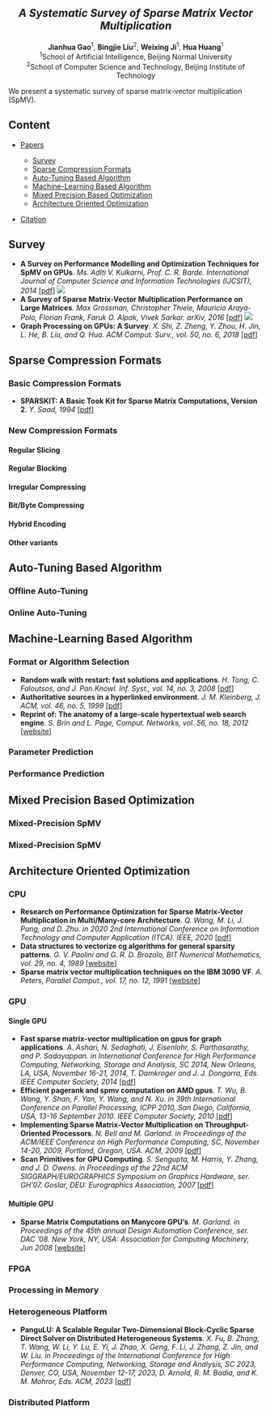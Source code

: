 <div align="center">
  <h2><i>A Systematic Survey of Sparse Matrix Vector Multiplication</i></h2> 
</div>

<div align="center">
<b>Jianhua Gao</b><sup>1</sup>,
<b>Bingjie Liu</b><sup>2</sup>,
<b>Weixing Ji</b><sup>1</sup>,
<b>Hua Huang</b><sup>1</sup>
</div>

<div align="center">
<sup>1</sup>School of Artificial Intelligence, Beijing Normal University
</div>
<div align="center">
<sup>2</sup>School of Computer Science and Technology, Beijing Institute of Technology
</div>

We present a systematic survey of sparse matrix-vector multiplication (SpMV).

## Content
- [Papers](#papers)
  - [Survey](#survey)
  - [Sparse Compression Formats](#sparse-compression-formats)
  - [Auto-Tuning Based Algorithm](auto-tuning-based-algorithm)
  - [Machine-Learning Based Algorithm](machine-learning-based-algorithm)
  - [Mixed Precision Based Optimization](#mixed-Precision-based-optimization)
  - [Architecture Oriented Optimization](#architecture-oriented-optimization)

  
- [Citation](#citation)


## Survey
- **A Survey on Performance Modelling and Optimization Techniques for SpMV on GPUs**. *Ms. Aditi V. Kulkarni, Prof. C. R. Barde. International Journal of Computer Science and Information Technologies (IJCSIT), 2014* [[pdf](https://citeseerx.ist.psu.edu/document?repid=rep1&type=pdf&doi=eeb465ba9655a5a0c638e15fe2421c5d9a708d46)] ![](https://img.shields.io/badge/Arxiv2014-orange)
- **A Survey of Sparse Matrix-Vector Multiplication Performance on Large Matrices**. *Max Grossman, Christopher Thiele, Mauricio Araya-Polo, Florian Frank, Faruk O. Alpak, Vivek Sarkar. arXiv, 2016* [[pdf](https://arxiv.org/pdf/1608.00636)] ![](https://img.shields.io/badge/Arxiv2016-orange)
- **Graph Processing on GPUs: A Survey**. *X. Shi, Z. Zheng, Y. Zhou, H. Jin, L. He, B. Liu, and Q. Hua. ACM Comput. Surv., vol. 50, no. 6, 2018* [[pdf](https://www.dcs.warwick.ac.uk/~liganghe/papers/ACM-Computing-Surveys-2017.pdf)]
  
## Sparse Compression Formats
### Basic Compression Formats
- **SPARSKIT: A Basic Took Kit for Sparse Matrix Computations, Version 2**. *Y. Saad, 1994* [[pdf](https://ntrs.nasa.gov/api/citations/19910023551/downloads/19910023551.pdf)]

### New Compression Formats

#### Regular Slicing

#### Regular Blocking

#### Irregular Compressing

#### Bit/Byte Compressing

#### Hybrid Encoding

#### Other variants

## Auto-Tuning Based Algorithm

### Offline Auto-Tuning

### Online Auto-Tuning


## Machine-Learning Based Algorithm
### Format or Algorithm Selection
- **Random walk with restart: fast solutions and applications**. *H. Tong, C. Faloutsos, and J. Pan.Knowl. Inf. Syst., vol. 14, no. 3, 2008* [[pdf](https://citeseerx.ist.psu.edu/document?repid=rep1&type=pdf&doi=9ebf0f5f36d1504e96d147f38e5b9e21d7d28825)]
- **Authoritative sources in a hyperlinked environment**. *J. M. Kleinberg, J. ACM, vol. 46, no. 5, 1999* [[pdf](https://dl.acm.org/doi/pdf/10.1145/324133.324140)]
- **Reprint of: The anatomy of a large-scale hypertextual web search engine**. *S. Brin and L. Page, Comput. Networks, vol. 56, no. 18, 2012* [[website](https://www.sciencedirect.com/science/article/abs/pii/S1389128612003611)]
### Parameter Prediction

### Performance Prediction

## Mixed Precision Based Optimization

### Mixed-Precision SpMV

### Mixed-Precision SpMV

## Architecture Oriented Optimization
### CPU
- **Research on Performance Optimization for Sparse Matrix-Vector Multiplication in Multi/Many-core Architecture**. *Q. Wang, M. Li, J. Pang, and D. Zhu. in 2020 2nd International Conference on Information Technology and Computer Application (ITCA). IEEE, 2020* [[pdf](https://ieeexplore.ieee.org/stamp/stamp.jsp?tp=&arnumber=9422076)]
- **Data structures to vectorize cg algorithms for general sparsity patterns**. *G. V. Paolini and G. R. D. Brozolo, BIT Numerical Mathematics, vol. 29, no. 4, 1989* [[website](https://link.springer.com/article/10.1007/BF01932741)]
- **Sparse matrix vector multiplication techniques on the IBM 3090 VF**. *A. Peters, Parallel Comput., vol. 17, no. 12, 1991* [[website](https://www.sciencedirect.com/science/article/abs/pii/S0167819105800079)]

### GPU
#### Single GPU
- **Fast sparse matrix-vector multiplication on gpus for graph applications**. *A. Ashari, N. Sedaghati, J. Eisenlohr, S. Parthasarathy, and P. Sadayappan. in International Conference for High Performance Computing, Networking, Storage and Analysis, SC 2014, New Orleans, LA, USA, November 16-21, 2014, T. Damkroger and J. J. Dongarra, Eds. IEEE Computer Society, 2014* [[pdf](https://ieeexplore.ieee.org/stamp/stamp.jsp?tp=&arnumber=7013051)]
- **Efficient pagerank and spmv computation on AMD gpus**. *T. Wu, B. Wang, Y. Shan, F. Yan, Y. Wang, and N. Xu. in 39th International Conference on Parallel Processing, ICPP 2010, San Diego, California, USA, 13-16 September 2010. IEEE Computer Society, 2010* [[pdf](https://ieeexplore.ieee.org/stamp/stamp.jsp?tp=&arnumber=5599152)]
- **Implementing Sparse Matrix-Vector Multiplication on Throughput-Oriented Processors**. *N. Bell and M. Garland. in Proceedings of the ACM/IEEE Conference on High Performance Computing, SC, November 14-20, 2009, Portland, Oregon, USA. ACM, 2009* [[pdf](https://www.mgarland.org/files/papers/sc09-spmv-throughput.pdf)]
- **Scan Primitives for GPU Computing**. *S. Sengupta, M. Harris, Y. Zhang, and J. D. Owens. in Proceedings of the 22nd ACM SIGGRAPH/EUROGRAPHICS Symposium on Graphics Hardware, ser. GH’07. Goslar, DEU: Eurographics Association, 2007* [[pdf](https://escholarship.org/content/qt8051p6nd/qt8051p6nd_noSplash_cdf4d7488f42df951707ca97e860123f.pdf)]
  
#### Multiple GPU
- **Sparse Matrix Computations on Manycore GPU’s**. *M. Garland. in Proceedings of the 45th annual Design Automation Conference, ser. DAC ’08. New York, NY, USA: Association for Computing Machinery, Jun 2008* [[website](https://dl.acm.org/doi/abs/10.1145/1391469.1391473)]

### FPGA

### Processing in Memory

### Heterogeneous Platform
- **PanguLU: A Scalable Regular Two-Dimensional Block-Cyclic Sparse Direct Solver on Distributed Heterogeneous Systems**. *X. Fu, B. Zhang, T. Wang, W. Li, Y. Lu, E. Yi, J. Zhao,
X. Geng, F. Li, J. Zhang, Z. Jin, and W. Liu. in Proceedings of the International Conference for High Performance Computing, Networking, Storage and Analysis, SC 2023, Denver, CO, USA, November 12-17, 2023, D. Arnold, R. M. Badia, and K. M. Mohror, Eds. ACM, 2023* [[pdf](https://ieeexplore.ieee.org/stamp/stamp.jsp?tp=&arnumber=10485129)]

### Distributed Platform

